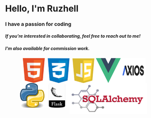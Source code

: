 <h1>Hello, I'm Ruzhell</h1>
<h3>I have a passion for coding</h3>
<h5>If you're interested in collaborating, feel free to reach out to me!</h5>
<h5>I'm also available for commission work.</h5>

<div style="display:flex;flex-direction:column;align-items:center;justify-content:center;width:100%;height:100%;">
    <div style="display: flex; ">
        <img src="./images/html.png" alt="Html" width="80" height="80">
        <img src="./images/css.png" alt="Css" width="80" height="80">
        <img src="./images/js.png" alt="Js" width="80" height="80">
        <img src="./images/vuelogo.png" alt="Vue.js Logo" width="80" height="80">
        <img src="./images/axios.png" alt="Axios" width="80" height="80">
    </div>
    <div style="display: flex; ">
        <img src="./images/pylogo.png" alt="Python" width="80" height="80">
        <img src="./images/flask.png" alt="Flask" width="80" height="80">
        <img src="./images/sqlalchemy.png" alt="sql" width="250" height="100">
    </div>
</div>

